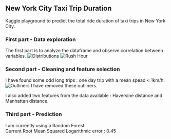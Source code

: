 ## New York City Taxi Trip Duration

Kaggle playground to predict the total ride duration of taxi trips in New York City. 

### First part - Data exploration
The first part is to analyze the dataframe and observe correlation between variables.
![Distributions](https://github.com/alexattia/Data-Science-Projects/blob/master/KaggleTaxiTrip/pic/download.png)
![Rush Hour](https://github.com/alexattia/Data-Science-Projects/blob/master/KaggleTaxiTrip/pic/rush_hour.png)

### Second part - Cleaning and feature selection 
I have found some odd long trips : one day trip with a mean spead < 1km/h.   
![Outliners](https://github.com/alexattia/Data-Science-Projects/blob/master/KaggleTaxiTrip/pic/outliners.png)
I have removed these outliners.  

I also added two features from the data available : Haversine distance and Manhattan distance.

### Third part - Prediction
I am currently using a Random Forest.  
Current Root Mean Squared Logarithmic error : 0.45